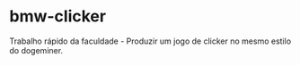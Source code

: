 # bmw-clicker
Trabalho rápido da faculdade - Produzir um jogo de clicker no mesmo estilo do dogeminer.
